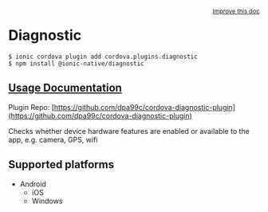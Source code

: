<a style="float:right;font-size:12px;" href="http://github.com/ionic-team/ionic-native/edit/master/src/@ionic-native/plugins/diagnostic/index.ts#L1">
  Improve this doc
</a>

# Diagnostic

```
$ ionic cordova plugin add cordova.plugins.diagnostic
$ npm install @ionic-native/diagnostic
```

## [Usage Documentation](https://ionicframework.com/docs/native/diagnostic/)

Plugin Repo: [https://github.com/dpa99c/cordova-diagnostic-plugin](https://github.com/dpa99c/cordova-diagnostic-plugin)

Checks whether device hardware features are enabled or available to the app, e.g. camera, GPS, wifi

## Supported platforms

- Android
  - iOS
  - Windows
  


